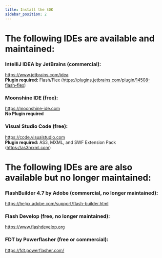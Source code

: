 ```yaml
---
title: Install the SDK
sidebar_position: 2
---
```


# The following IDEs are available and maintained:
  
  
### IntelliJ IDEA by JetBrains (commercial):  
https://www.jetbrains.com/idea  
**Plugin required:** Flash/Flex (https://plugins.jetbrains.com/plugin/14508-flash-flex)
  
  
  
  
### Moonshine IDE (free):  
https://moonshine-ide.com  
**No Plugin required**
  
  
### Visual Studio Code (free):  
https://code.visualstudio.com  
**Plugin required:** AS3, MXML, and SWF Extension Pack (https://as3mxml.com)
  
  
  
  
# The following IDEs are are also available but no longer maintained:
  
  
### FlashBuilder 4.7 by Adobe (commercial, no longer maintained):  
https://helpx.adobe.com/support/flash-builder.html
  
  
### Flash Develop (free, no longer maintained):  
https://www.flashdevelop.org
  
  
### FDT by Powerflasher (free or commercial):  
https://fdt.powerflasher.com/

